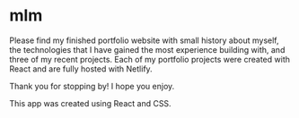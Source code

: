 # mlm

Please find my finished portfolio website with small history about myself, the technologies that I have gained the most experience building with, and three of my recent projects. Each of my portfolio projects were created with React and are fully hosted with Netlify.

Thank you for stopping by! I hope you enjoy.

This app was created using React and CSS.
